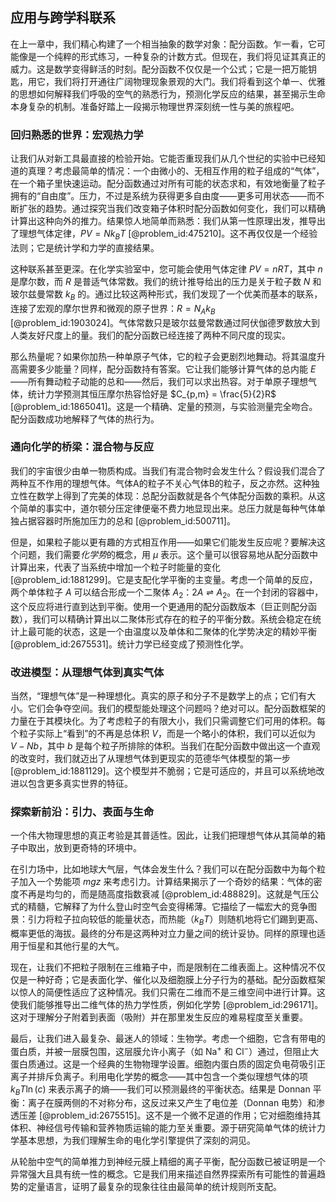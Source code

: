 ## 应用与跨学科联系

在上一章中，我们精心构建了一个相当抽象的数学对象：配分函数。乍一看，它可能像是一个纯粹的形式练习，一种复杂的计数方式。但现在，我们将见证其真正的威力。这是数学变得鲜活的时刻。配分函数不仅仅是一个公式；它是一把万能钥匙，用它，我们将打开通往广阔物理现象景观的大门。我们将看到这个单一、优雅的思想如何解释我们呼吸的空气的熟悉行为，预测化学反应的结果，甚至揭示生命本身复杂的机制。准备好踏上一段揭示物理世界深刻统一性与美的旅程吧。

### 回归熟悉的世界：宏观热力学

让我们从对新工具最直接的检验开始。它能否重现我们从几个世纪的实验中已经知道的真理？考虑最简单的情况：一个由微小的、无相互作用的粒子组成的“气体”，在一个箱子里快速运动。配分函数通过对所有可能的状态求和，有效地衡量了粒子拥有的“自由度”。压力，不过是系统为获得更多自由度——更多可用状态——而不断扩张的趋势。通过探究当我们改变箱子体积时配分函数如何变化，我们可以精确计算出这种向外的推力。结果惊人地简单而熟悉：我们从第一性原理出发，推导出了理想气体定律，$PV = N k_B T$ [@problem_id:475210]。这不再仅仅是一个经验法则；它是统计学和力学的直接结果。

这种联系甚至更深。在化学实验室中，您可能会使用气体定律 $PV = nRT$，其中 $n$ 是摩尔数，而 $R$ 是普适气体常数。我们的统计推导给出的压力是关于粒子数 $N$ 和玻尔兹曼常数 $k_B$ 的。通过比较这两种形式，我们发现了一个优美而基本的联系，连接了宏观的摩尔世界和微观的原子世界：$R = N_A k_B$ [@problem_id:1903024]。气体常数只是玻尔兹曼常数通过阿伏伽德罗数放大到人类友好尺度上的量。我们的配分函数已经连接了两种不同尺度的现实。

那么热量呢？如果你加热一种单原子气体，它的粒子会更剧烈地舞动。将其温度升高需要多少能量？同样，配分函数持有答案。它让我们能够计算气体的总内能 $E$——所有舞动粒子动能的总和——然后，我们可以求出热容。对于单原子理想气体，统计力学预测其恒压摩尔热容恰好是 $C_{p,m} = \frac{5}{2}R$ [@problem_id:1865041]。这是一个精确、定量的预测，与实验测量完全吻合。配分函数成功地解释了气体的热行为。

### 通向化学的桥梁：混合物与反应

我们的宇宙很少由单一物质构成。当我们有混合物时会发生什么？假设我们混合了两种互不作用的理想气体。气体A的粒子不关心气体B的粒子，反之亦然。这种独立性在数学上得到了完美的体现：总配分函数就是各个气体配分函数的乘积。从这个简单的事实中，道尔顿分压定律便毫不费力地显现出来。总压力就是每种气体单独占据容器时所施加压力的总和 [@problem_id:500711]。

但是，如果粒子能以更有趣的方式相互作用——如果它们能发生反应呢？要解决这个问题，我们需要*化学势*的概念，用 $\mu$ 表示。这个量可以很容易地从配分函数中计算出来，代表了当系统中增加一个粒子时能量的变化 [@problem_id:1881299]。它是支配化学平衡的主变量。考虑一个简单的反应，两个单体粒子 $A$ 可以结合形成一个二聚体 $A_2$：$2A \rightleftharpoons A_2$。在一个封闭的容器中，这个反应将进行直到达到平衡。使用一个更通用的配分函数版本（巨正则配分函数），我们可以精确计算出以二聚体形式存在的粒子的平衡分数。系统会稳定在统计上最可能的状态，这是一个由温度以及单体和二聚体的化学势决定的精妙平衡 [@problem_id:2675531]。统计力学已经变成了预测性化学。

### 改进模型：从理想气体到真实气体

当然，“理想气体”是一种理想化。真实的原子和分子不是数学上的点；它们有大小。它们会争夺空间。我们的模型能处理这个问题吗？绝对可以。配分函数框架的力量在于其模块化。为了考虑粒子的有限大小，我们只需调整它们可用的体积。每个粒子实际上“看到”的不再是总体积 $V$，而是一个略小的体积，我们可以近似为 $V-Nb$，其中 $b$ 是每个粒子所排除的体积。当我们在配分函数中做出这一个直观的改变时，我们就迈出了从理想气体到更现实的范德华气体模型的第一步 [@problem_id:1881129]。这个模型并不脆弱；它是可适应的，并且可以系统地改进以包含更多真实世界的特征。

### 探索新前沿：引力、表面与生命

一个伟大物理思想的真正考验是其普适性。因此，让我们把理想气体从其简单的箱子中取出，放到更奇特的环境中。

在引力场中，比如地球大气层，气体会发生什么？我们可以在配分函数中为每个粒子加入一个势能项 $mgz$ 来考虑引力。计算结果揭示了一个奇妙的结果：气体的密度不再是均匀的，而是随高度指数衰减 [@problem_id:488829]。这就是气压公式的精髓，它解释了为什么登山时空气会变得稀薄。它描绘了一幅宏大的竞争图景：引力将粒子拉向较低的能量状态，而热能（$k_B T$）则随机地将它们踢到更高、概率更低的海拔。最终的分布是这两种对立力量之间的统计妥协。同样的原理也适用于恒星和其他行星的大气。

现在，让我们不把粒子限制在三维箱子中，而是限制在二维表面上。这种情况不仅仅是一种好奇；它是表面化学、催化以及细胞膜上分子行为的基础。配分函数框架以惊人的简便性适应了这种情况。我们只需在二维而不是三维空间中进行计算。这使我们能够推导出二维气体的热力学性质，例如化学势 [@problem_id:296171]。这对于理解分子附着到表面（吸附）并在那里发生反应的难易程度至关重要。

最后，让我们进入最复杂、最迷人的领域：生物学。考虑一个细胞，它含有带电的蛋白质，并被一层膜包围，这层膜允许小离子（如 Na$^+$ 和 Cl$^-$）通过，但阻止大蛋白质通过。这是一个经典的生物物理学设置。细胞内蛋白质的固定负电荷吸引正离子并排斥负离子。利用电化学势的概念——其中包含一个类似理想气体的项 $k_B T \ln(c)$ 来表示离子的熵——我们可以预测最终的平衡状态。结果是 Donnan 平衡：离子在膜两侧的不对称分布，这反过来又产生了电位差（Donnan 电势）和渗透压差 [@problem_id:2675515]。这不是一个微不足道的作用；它对细胞维持其体积、神经信号传输和营养物质运输的能力至关重要。源于研究简单气体的统计力学基本思想，为我们理解生命的电化学引擎提供了深刻的洞见。

从轮胎中空气的简单推力到神经元膜上精细的离子平衡，配分函数已被证明是一个异常强大且具有统一性的概念。它是我们用来描述自然界探索所有可能性的普遍趋势的定量语言，证明了最复杂的现象往往由最简单的统计规则所支配。